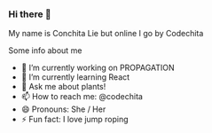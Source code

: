 ### Hi there 👋
My name is Conchita Lie but online I go by Codechita

Some info about me 
- 🌱 I’m currently working on PROPAGATION
- 🌱 I’m currently learning React
- 💬 Ask me about plants!
- 📫 How to reach me: @codechita
- 😄 Pronouns: She / Her
- ⚡ Fun fact: I love jump roping 
